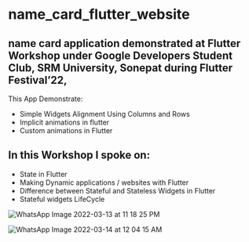 # name_card_flutter_website

## name card application demonstrated at **Flutter Workshop** under **Google Developers Student Club, SRM University, Sonepat** during **Flutter Festival’22**,
This App Demonstrate:

- Simple Widgets Alignment  Using Columns and Rows
- Implicit animations in flutter
- Custom animations in Flutter

## In this Workshop I spoke on:

-	State in Flutter
-	Making Dynamic applications / websites with Flutter
-	Difference between Stateful and Stateless Widgets in Flutter
-	Stateful widgets LifeCycle 
	

![WhatsApp Image 2022-03-13 at 11 18 25 PM](https://user-images.githubusercontent.com/66126437/158073979-daf4af59-ee43-43b7-9214-6335f2700d19.jpeg)

![WhatsApp Image 2022-03-14 at 12 04 15 AM](https://user-images.githubusercontent.com/66126437/158074125-b029df7c-8ff0-4285-b10c-e1027ee63fb8.jpeg)
